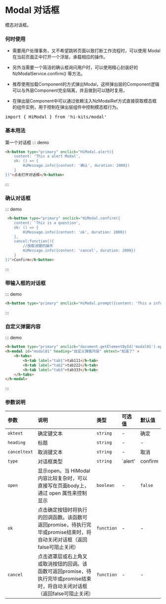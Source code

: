 # Modal 对话框
模态对话框。

### 何时使用
- 需要用户处理事务，又不希望跳转页面以致打断工作流程时，可以使用 Modal 在当前页面正中打开一个浮层，承载相应的操作。

- 另外当需要一个简洁的确认框询问用户时，可以使用精心封装好的 NzModalService.confirm() 等方法。

- 推荐使用加载Component的方式弹出Modal，这样弹出层的Component逻辑可以与外层Component完全隔离，并且做到可以随时复用，

- 在弹出层Component中可以通过依赖注入NzModalRef方式直接获取模态框的组件实例，用于控制在弹出层组件中控制模态框行为。
<pre class="language-ts">
import { HiModal } from 'hi-kits/modal'
</pre>
### 基本用法

第一个对话框
::: demo
```html
<h-button type="primary" onclick="HiModal.alert({
    content: 'This a alert Modal',
    ok: () => {
        HiMessage.info({content: '确认', duration: 2000})
    }
})">点击打开对话框</h-button>

```
:::

### 确认对话框

::: demo
```html
 <h-button type="primary" onclick="HiModal.confirm({
    content: 'This is a question',
    ok: () => {
        HiMessage.info({content: 'ok', duration: 2000})
    },
    cancel:function(){
        //按取消键的操作
        HiMessage.info({content: 'cancel', duration: 2000})
    }
})">Confirm</h-button>

```
:::

### 带输入框的对话框

::: demo
```html
<h-button type="primary" onclick="HiModal.prompt({content: 'This a info message'})">prompt</h-button>

```
:::

### 自定义弹窗内容

::: demo
```html
<h-button type="primary" onclick="document.getElementById('modal01').open = true;">open modal</h-button>
<h-modal id="modal01" heading="自定义弹窗内容" oktext="知道了" >
    <h-tabs>
        <h-tab label="tab1">tab111</h-tab>
        <h-tab label="tab2">tab222</h-tab>
        <h-tab label="tab3">tab333</h-tab>
    </h-tabs>
</h-modal>
```
:::

### 参数说明

|参数|说明|类型|可选值|默认值
|:--|:--|:--|:-----|:---
| `oktext`| 确定键文本| `string`| - | 确定
| `heading`| 标题| `string` |-	| -
| `canceltext`| 取消键文本| `string` |-	| 取消
| `type`| 对话框类型| `string` |`alert' | confirm | prompt`	| -
| `open`| 显示open。当 HiModal 内容比较复杂时，可以直接写在页面body上，通过 open 属性来控制显示 | `boolean` |-| `false`
| `ok`| 点击确定按钮时将执行的回调函数。该函数可返回promise，待执行完毕或promise结束时，将自动关闭对话框（返回false可阻止关闭）| `function`| - | -
| `cancel`| 点击遮罩层或右上角叉或取消按钮的回调。该函数可返回promise，待执行完毕或promise结束时，将自动关闭对话框（返回false可阻止关闭）	| `function`| - | -
